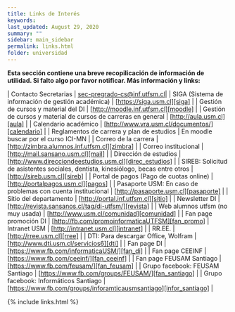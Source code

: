 ```yaml
---
title: Links de Interés
keywords: 
last_updated: August 29, 2020
summary: ""
sidebar: main_sidebar
permalink: links.html
folder: universidad
---
```


**Esta sección contiene una breve recopilicación de información de utilidad. Si falto algo por favor notificar. Más información y links:**

| Contacto Secretarias | sec-pregrado-cs@inf.utfsm.cl|
| SIGA (Sistema de información de gestión académica) | [https://siga.usm.cl][siga] |
| Gestión de cursos y material del DI | [http://moodle.inf.utfsm.cl][moodle] |
| Gestión de cursos y material de cursos de carreras en general | [http://aula.usm.cl][aula] |
| Calendario académico | [http://www.vra.usm.cl/documentos/][calendario] |
| Reglamentos de carrera y plan de estudios | En moodle buscar por el curso ICI-MN |
| Correo de la carrera | [http://zimbra.alumnos.inf.utfsm.cl][zimbra] |
| Correo institucional | [http://mail.sansano.usm.cl][mail] |
| Dirección de estudios | [http://www.direcciondeestudios.usm.cl][direc_estudios] |
| SIREB: Solicitud de asistentes sociales, dentista, kinesiólogo, becas entre otros | [http://sireb.usm.cl][sireb] |
| Portal de pagos (Pago de cuotas online) | [http://portalpagos.usm.cl][pagos] |
| Pasaporte USM: En caso de problemas con cuenta institucional | [http://pasaporte.usm.cl][pasaporte] |
| Sitio del departamento | [http://portal.inf.utfsm.cl][sitio] |
| Newsletter DI | [http://revista.sansanos.cl/tag/di-utfsm/][revista] |
| Web alumnos utfsm (no muy usada) | [http://www.usm.cl/comunidad][comunidad] |
| Fan page promoción DI | [http://fb.com/promoinformaticaUTFSM][fan_promo]
| Intranet USM | [http://intranet.usm.cl][intranet] |
| RR.EE. | [http://rree.usm.cl][rree] |
| DTI: Para descargar Office, Wolfram | [http://www.dti.usm.cl/servicios6][dti] |
| Fan page DI | [https://www.fb.com/informaticaUSM/][fan_di] |
| Fan page CEEINF | [https://www.fb.com/ceeinf/][fan_ceeinf] | 
| Fan page FEUSAM Santiago | [https://www.fb.com/feusam/][fan_feusam] |
| Grupo facebook: FEUSAM Santiago | [https://www.fb.com/groups/FEUSAM/][fan_santiago] |
| Grupo facebook: Informáticos Santiago | [https://www.fb.com/groups/inforamticausmsantiago][infor_santiago] |


[siga]: https://siga.usm.cl/
[moodle]: http://moodle.inf.utfsm.cl
[aula]: https://aula.usm.cl/
[calendario]: http://www.vra.usm.cl/documentos/ 
[zimbra]: http://zimbra.alumnos.inf.utfsm.cl
[mail]: http://mail.sansano.usm.cl 
[direc_estudios]: http://www.direcciondeestudios.usm.cl 
[sireb]: http://sireb.usm.cl 
[pagos]: http://portalpagos.usm.cl
[pasaporte]: http://pasaporte.usm.cl
[sitio]: http://portal.inf.utfsm.cl
[revista]: http://revista.sansanos.cl/tag/di-utfsm/
[comunidad]: http://www.usm.cl/comunidad
[fan_promo]: http://fb.com/promoinformaticaUTFSM
[intranet]: http://intranet.usm.cl
[rree]: http://rree.usm.cl
[dti]: http://www.dti.usm.cl/servicios6
[fan_di]: https://www.fb.com/informaticaUSM/
[fan_ceeinf]: https://www.fb.com/ceeinf/
[fan_feusam]: https://www.fb.com/feusam/
[fan_santiago]: https://www.fb.com/groups/FEUSAM/
[infor_santiago]: https://www.fb.com/groups/inforamticausmsantiago


{% include links.html %}
